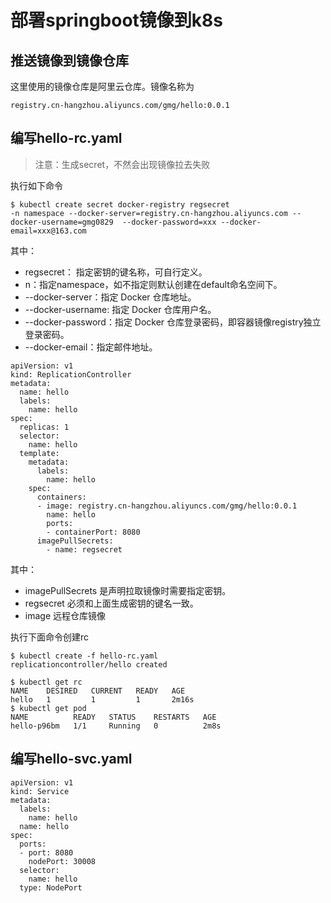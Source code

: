 # 部署springboot镜像到k8s
## 推送镜像到镜像仓库
这里使用的镜像仓库是阿里云仓库。镜像名称为 
```
registry.cn-hangzhou.aliyuncs.com/gmg/hello:0.0.1
```
## 编写hello-rc.yaml
> 注意：生成secret，不然会出现镜像拉去失败

执行如下命令
```
$ kubectl create secret docker-registry regsecret 
-n namespace --docker-server=registry.cn-hangzhou.aliyuncs.com --docker-username=gmg0829  --docker-password=xxx --docker-email=xxx@163.com
```
其中：

- regsecret： 指定密钥的键名称，可自行定义。
- n：指定namespace，如不指定则默认创建在default命名空间下。
- --docker-server：指定 Docker 仓库地址。
- --docker-username: 指定 Docker 仓库用户名。
- --docker-password：指定 Docker 仓库登录密码，即容器镜像registry独立登录密码。
- --docker-email：指定邮件地址。

```
apiVersion: v1
kind: ReplicationController
metadata:
  name: hello
  labels:
    name: hello
spec:
  replicas: 1
  selector:
    name: hello
  template:
    metadata:
      labels:
        name: hello
    spec:
      containers:
      - image: registry.cn-hangzhou.aliyuncs.com/gmg/hello:0.0.1
        name: hello
        ports:
        - containerPort: 8080
      imagePullSecrets:
        - name: regsecret
```
其中：
- imagePullSecrets 是声明拉取镜像时需要指定密钥。
- regsecret 必须和上面生成密钥的键名一致。
- image 远程仓库镜像

执行下面命令创建rc
```
$ kubectl create -f hello-rc.yaml 
replicationcontroller/hello created
```
```
$ kubectl get rc
NAME    DESIRED   CURRENT   READY   AGE
hello   1         1         1       2m16s
$ kubectl get pod
NAME          READY   STATUS    RESTARTS   AGE
hello-p96bm   1/1     Running   0          2m8s
```
## 编写hello-svc.yaml
```
apiVersion: v1
kind: Service
metadata:
  labels:
    name: hello
  name: hello
spec:
  ports:
  - port: 8080
    nodePort: 30008
  selector:
    name: hello
  type: NodePort
```

